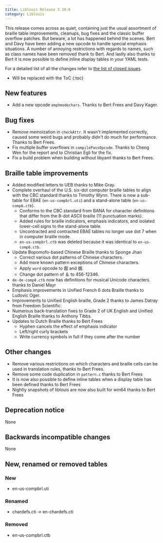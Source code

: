 ```yaml
---
title: Liblouis Release 3.10.0
category: Liblouis
---
```


This release comes across as quiet, containing just the usual assortment of braille table improvements, cleanups, bug fixes and the classic buffer overflow patches. But beware, a lot has happened behind the scenes. Bert and Davy have been adding a new opcode to handle special emphasis situations. A number of annoying restrictions with regards to names, such as class names have been removed thank to Bert. And lastly also thanks to Bert it is now possible to define inline display tables in your YAML tests.

For a detailed list of all the changes refer to [the list of closed issues](https://github.com/liblouis/liblouis/milestone/20?closed=1).


* Will be replaced with the ToC
{:toc}


## New features

-   Add a new opcode `emphmodechars`. Thanks to Bert Frees and Davy Kager.


## Bug fixes

-   Remove memoization in `checkAttr`. It wasn't implemented correctly, caused some weird bugs and probably didn't do much for performance. Thanks to Bert Frees.
-   Fix multiple buffer overflows in `compilePassOpcode`. Thanks to Cheng Wen for the report and to Christian Egli for the fix.
-   Fix a build problem when building without libyaml thanks to Bert Frees.


## Braille table improvements

-   Added modified letters to UEB thanks to Mike Gray.
-   Complete overhaul of the U.S. six-dot computer braille tables to align with the CBC standard thanks to Timothy Wynn. There is now a sub-table for EBAE (`en-us-compbrl.uti`) and a stand-alone table (`en-us-comp6.ctb`).
    -   Conforms to the CBC standard from BANA for character definitions that differ from the 8-dot ASCII braille (11 punctuation marks).
    -   Added rules for braille indicators, emphasis indicators, and isolated lower-cell signs to the stand-alone table.
    -   Uncontracted and contracted EBAE tables no longer use dot 7 when in computer braille mode.
    -   `en-us-compbrl.ctb` was deleted because it was identical to `en-us-comp6.ctb`.
-   Update Bopomofo-based Chinese Braille thanks to Sponge Jhan
    -   Correct various dot patterns of Chinese characters.
    -   Add more known pattern exceptions of Chinese characters.
    -   Apply `word` opcode to 倔 and 据.
    -   Change dot pattern of ＆ to 456-12346.
-   `de-de-comp8.ctb` now has definitions for musical Unicode characters thanks to Daniel Mayr
-   Emphasis improvements in Unified French 6 dots Braille thanks to Ludovic Oger.
-   Improvements to Unified English braille, Grade 2 thanks to James Datray from Freedom Scientific.
-   Numerous back-translation fixes to Grade 2 of UK English and Unified English Braille thanks to Anthony Tibbs.
-   Updates to Dutch Braille thanks to Bert Frees
    -   Hyphen cancels the effect of emphasis indicator
    -   Left/right curly brackets
    -   Write currency symbols in full if they come after the number


## Other changes

-   Remove various restrictions on which characters and braille cells can be used in translation rules, thanks to Bert Frees.
-   Remove some code duplication in `pattern.c` thanks to Bert Frees
-   It is now also possible to define inline tables when a display table has been defined thanks to Bert Frees
-   Nightly snapshots of liblouis are now also built for win64 thanks to Bert Frees


## Deprecation notice

None


## Backwards incompatible changes

None


## New, renamed or removed tables


### New

-   en-us-compbrl.uti


### Renamed

-   chardefs.cti -> en-chardefs.cti


### Removed

-   en-us-compbrl.ctb
